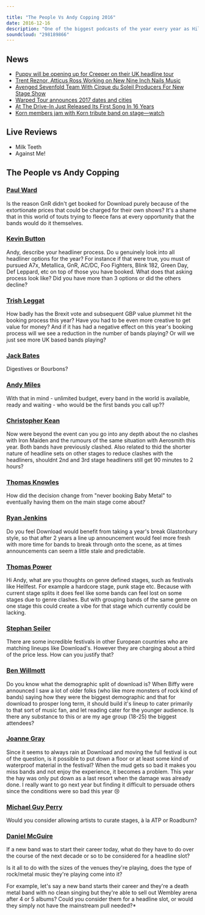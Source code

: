 ```yaml
---

title: "The People Vs Andy Copping 2016"
date: 2016-12-16
description: "One of the biggest podcasts of the year every year as Hill & Beez welcome Download festival organiser Andy Copping to answer your hard hitting questions. Why weren't Guns N Roses part of this year's festival? How will Brexit effect the future of UK festivals? Has Download gotten stale? Will Biffy Clyro cut the mustard as headliners? We ask all of this and a whole lot more as you, the people, take no prisoners and, indeed, take no shit."
soundcloud: "298189866"
---
```


## News

- [Puppy will be opening up for Creeper on their UK headline tour](https://twitter.com/creepercultuk/status/809742219385143296)
- [Trent Reznor, Atticus Ross Working on New Nine Inch Nails Music](http://www.rollingstone.com/music/news/trent-reznor-working-on-new-nine-inch-nails-music-w445836)
- [Avenged Sevenfold Team With Cirque du Soleil Producers For New Stage Show](http://loudwire.com/avenged-sevenfold-team-cirque-du-soleil-producers-new-stage-show/)
- [Warped Tour announces 2017 dates and cities](http://www.altpress.com/news/entry/warped_tour_announces_2017_dates_and_cities)
- [At The Drive-In Just Released Its First Song In 16 Years](http://www.npr.org/sections/allsongs/2016/12/08/504855983/at-the-drive-in-just-released-its-first-song-in-16-years)
- [Korn members jam with Korn tribute band on stage—watch](http://www.altpress.com/news/entry/korn_members_jam_with_u.k._tribute_band_on_stagewatch)


## Live Reviews

- Milk Teeth
- Against Me!


## The People vs Andy Copping

### [Paul Ward](https://www.facebook.com/thatsnotmetalpodcast/photos/a.1814755825417620.1073741828.1814737015419501/2014951178731416/?type=3&comment_id=2014955975397603&comment_tracking=%7B%22tn%22%3A%22R9%22%7D)
Is the reason GnR didn't get booked for Download purely because of the extortionate prices that could be charged for their own shows? It's a shame that in this world of touts trying to fleece fans at every opportunity that the bands would do it themselves.

### [Kevin Button](https://www.facebook.com/thatsnotmetalpodcast/photos/a.1814755825417620.1073741828.1814737015419501/2014951178731416/?type=3&comment_id=2015103968716137&comment_tracking=%7B%22tn%22%3A%22R9%22%7D)
Andy, describe your headliner process. Do u genuinely look into all headliner options for the year? For instance if that were true, you must of pursued A7x, Metallica, GnR, AC/DC, Foo Fighters, Blink 182, Green Day, Def Leppard, etc on top of those you have booked. What does that asking process look like? Did you have more than 3 options or did the others decline?

### [Trish Leggat](https://www.facebook.com/thatsnotmetalpodcast/photos/a.1814755825417620.1073741828.1814737015419501/2014951178731416/?type=3&comment_id=2014966788729855&comment_tracking=%7B%22tn%22%3A%22R9%22%7D)
How badly has the Brexit vote and subsequent GBP value plummet hit the booking process this year? Have you had to be even more creative to get value for money? And if it has had a negative effect on this year's booking process will we see a reduction in the number of bands playing? Or will we just see more UK based bands playing?

### [Jack Bates](https://www.facebook.com/thatsnotmetalpodcast/photos/a.1814755825417620.1073741828.1814737015419501/2014951178731416/?type=3&comment_id=2015066605386540&comment_tracking=%7B%22tn%22%3A%22R9%22%7D)
Digestives or Bourbons?

### [Andy Miles](https://www.facebook.com/thatsnotmetalpodcast/photos/a.1814755825417620.1073741828.1814737015419501/2014951178731416/?type=3&comment_id=2014964655396735&comment_tracking=%7B%22tn%22%3A%22R9%22%7D)
With that in mind - unlimited budget, every band in the world is available, ready and waiting - who would be the first bands you call up??

### [Christopher Kean](https://www.facebook.com/thatsnotmetalpodcast/photos/a.1814755825417620.1073741828.1814737015419501/2014951178731416/?type=3&comment_id=2014956028730931&comment_tracking=%7B%22tn%22%3A%22R9%22%7D)
Now were beyond the event can you go into any depth about the no clashes with Iron Maiden and the rumours of the same situation with Aerosmith this year. Both bands have previously clashed. Also related to thid the shorter nature of headline sets on other stages to reduce clashes with the headliners, shouldnt 2nd and 3rd stage headliners still get 90 minutes to 2 hours?

### [Thomas Knowles](https://www.facebook.com/thatsnotmetalpodcast/photos/a.1814755825417620.1073741828.1814737015419501/2014951178731416/?type=3&comment_id=2014962838730250&comment_tracking=%7B%22tn%22%3A%22R9%22%7D)
How did the decision change from "never booking Baby Metal" to eventually having them on the main stage come about?

### [Ryan Jenkins](https://www.facebook.com/thatsnotmetalpodcast/photos/a.1814755825417620.1073741828.1814737015419501/2014951178731416/?type=3&comment_id=2014969285396272&comment_tracking=%7B%22tn%22%3A%22R9%22%7D)
Do you feel Download would benefit from taking a year's break Glastonbury style, so that after 2 years a line up announcement would feel more fresh with more time for bands to break through onto the scene, as at times announcements can seem a little stale and predictable.

### [Thomas Power](https://www.facebook.com/thatsnotmetalpodcast/photos/a.1814755825417620.1073741828.1814737015419501/2014951178731416/?type=3&comment_id=2014957325397468&comment_tracking=%7B%22tn%22%3A%22R9%22%7D)
Hi Andy, what are you thoughts on genre defined stages, such as festivals like Hellfest. For example a hardcore stage, punk stage etc. Because with current stage splits it does feel like some bands can feel lost on some stages due to genre clashes. But with grouping bands of the same genre on one stage this could create a vibe for that stage which currently could be lacking.

### [Stephan Seiler](https://www.facebook.com/thatsnotmetalpodcast/photos/a.1814755825417620.1073741828.1814737015419501/2014951178731416/?type=3&comment_id=2014971998729334&comment_tracking=%7B%22tn%22%3A%22R9%22%7D)
There are some incredible festivals in other European countries who are matching lineups like Download's. However they are charging about a third of the price less. How can you justify that?

### [Ben Willmott](https://www.facebook.com/thatsnotmetalpodcast/photos/a.1814755825417620.1073741828.1814737015419501/2014951178731416/?type=3&comment_id=2015001002059767&comment_tracking=%7B%22tn%22%3A%22R9%22%7D)
Do you know what the demographic split of download is? When Biffy were announced I saw a lot of older folks (who like more monsters of rock kind of bands) saying how they were the biggest demographic and that for download to prosper long term, it should build it's lineup to cater primarily to that sort of music fan, and let reading cater for the younger audience. Is there any substance to this or are my age group (18-25) the biggest attendees?

### [Joanne Gray](https://www.facebook.com/thatsnotmetalpodcast/photos/a.1814755825417620.1073741828.1814737015419501/2014951178731416/?type=3&comment_id=2015009508725583&comment_tracking=%7B%22tn%22%3A%22R9%22%7D)
Since it seems to always rain at Download and moving the full festival is out of the question, is it possible to put down a floor or at least some kind of waterproof material in the festival? When the mud gets so bad it makes you miss bands and not enjoy the experience, it becomes a problem. This year the hay was only put down as a last resort when the damage was already done. I really want to go next year but finding it difficult to persuade others since the conditions were so bad this year 😢

### [Michael Guy Perry](https://www.facebook.com/thatsnotmetalpodcast/photos/a.1814755825417620.1073741828.1814737015419501/2014951178731416/?type=3&comment_id=2015088035384397&comment_tracking=%7B%22tn%22%3A%22R9%22%7D)
Would you consider allowing artists to curate stages, à la ATP or Roadburn?

### [Daniel McGuire](https://www.facebook.com/thatsnotmetalpodcast/photos/a.1814755825417620.1073741828.1814737015419501/2014951178731416/?type=3&comment_id=2015023008724233&comment_tracking=%7B%22tn%22%3A%22R9%22%7D)
If a new band was to start their career today, what do they have to do over the course of the next decade or so to be considered for a headline slot?

Is it all to do with the sizes of the venues they're playing, does the type of rock/metal music they're playing come into it?

For example, let's say a new band starts their career and they're a death metal band with no clean singing but they're able to sell out Wembley arena after 4 or 5 albums? Could you consider them for a headline slot, or would they simply not have the mainstream pull needed?*
